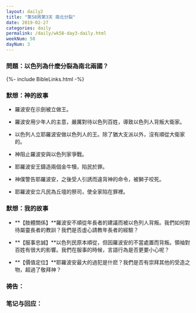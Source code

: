 ```yaml
---
layout: daily2
title: "第58周第3天 南北分裂"
date: 2019-02-27
categories: daily
permalink: /daily/wk58-day3-daily.html
weekNum: 58
dayNum: 3
---
```


### 問題：以色列為什麼分裂為南北兩國？

{%- include BibleLinks.html -%}

### 默想：神的故事 
+ 羅波安在示劍被立做王。

+ 羅波安用少年人的主意，嚴厲對待以色列百姓，導致以色列人背叛大衛家。

+ 以色列人立耶羅波安做以色列人的王。除了猶大支派以外，沒有順從大衛家的。

+ 神阻止羅波安與以色列家爭戰。

+ 耶羅波安王鑄造兩個金牛犢，陷民於罪。

+ 神僕警告耶羅波安，之後受人引誘而違背神的命令，被獅子咬死。

+ 耶羅波安立凡民為丘壇的祭司，使全家陷在罪裡。

### 默想：我的故事
+ **【肢體關係】**羅波安不順從年長者的建議而被以色列人背叛。我們如何對待屬靈長者的教訓？我們是否虛心請教年長者的經驗？

+ **【服事忠誠】**以色列民原本順從，但因羅波安的不當處置而背叛。領袖對百姓有很大的影響。我們在服事的時候，言語行為是否更要小心呢？

+ **【價值定位】**耶羅波安最大的過犯是什麽？我們是否有崇拜其他的受造之物，超過了敬拜神？

### 祷告：

### 笔记与回应：
